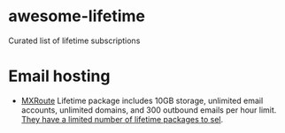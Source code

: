 # awesome-lifetime
Curated list of lifetime subscriptions

# Email hosting

- [MXRoute](https://mxroute.com/) Lifetime package includes 10GB storage, unlimited email accounts, unlimited domains, and 300 outbound emails per hour limit. [They have a limited number of lifetime packages to sel](https://accounts.mxroute.com/index.php?/news/view/12/lifetime-promo/).

